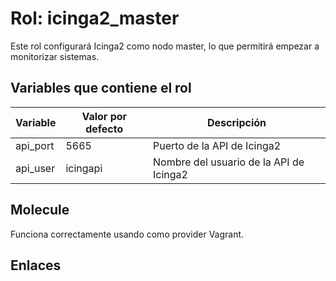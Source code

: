 # Rol: icinga2_master

Este rol configurará Icinga2 como nodo master, lo que permitirá empezar a monitorizar sistemas.


## Variables que contiene el rol

| Variable | Valor por defecto | Descripción |
|----------|-------------------|-------------|
| api_port | 5665 | Puerto de la API de Icinga2 |
| api_user | icingapi | Nombre del usuario de la API de Icinga2 |


## Molecule

Funciona correctamente usando como provider Vagrant.


## Enlaces

